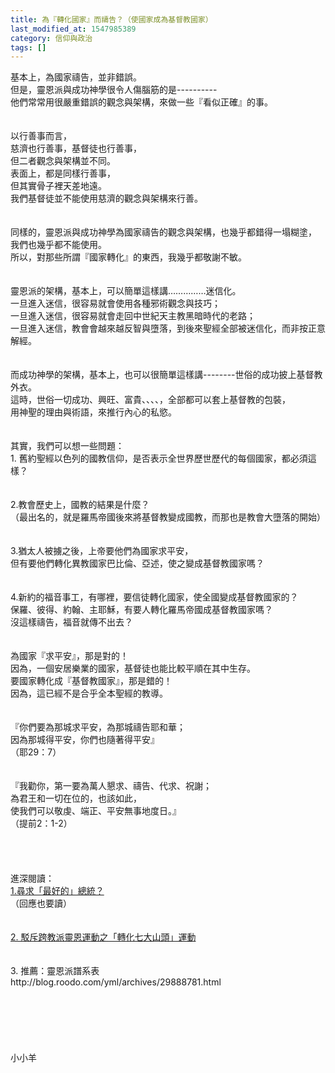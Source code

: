 ```yaml
---
title: 為『轉化國家』而禱告？（使國家成為基督教國家）
last_modified_at: 1547985389
category: 信仰與政治
tags: []
---
```


<p>基本上，為國家禱告，並非錯誤。<br/>但是，靈恩派與成功神學很令人傷腦筋的是----------<br/>他們常常用很嚴重錯誤的觀念與架構，來做一些『看似正確』的事。<br/><!--more--> <br/><br/>以行善事而言，<br/>慈濟也行善事，基督徒也行善事，<br/>但二者觀念與架構並不同。<br/>表面上，都是同樣行善事，<br/>但其實骨子裡天差地遠。<br/>我們基督徒並不能使用慈濟的觀念與架構來行善。<br/> <br/><br/>同樣的，靈恩派與成功神學為國家禱告的觀念與架構，也幾乎都錯得一塌糊塗，<br/>我們也幾乎都不能使用。<br/>所以，對那些所謂『國家轉化』的東西，我幾乎都敬謝不敏。<br/> <br/><br/>靈恩派的架構，基本上，可以簡單這樣講……………迷信化。<br/>一旦進入迷信，很容易就會使用各種邪術觀念與技巧；<br/>一旦進入迷信，很容易就會走回中世紀天主教黑暗時代的老路；<br/>一旦進入迷信，教會會越來越反智與墮落，到後來聖經全部被迷信化，而非按正意解經。<br/><br/><br/>而成功神學的架構，基本上，也可以很簡單這樣講--------世俗的成功披上基督教外衣。<br/>這時，世俗一切成功、興旺、富貴、、、、，全部都可以套上基督教的包裝，<br/>用神聖的理由與術語，來推行內心的私慾。<br/><br/><br/>其實，我們可以想一些問題：<br/>1.	舊約聖經以色列的國教信仰，是否表示全世界歷世歷代的每個國家，都必須這樣？<br/><br/><br/>2.教會歷史上，國教的結果是什麼？<br/>（最出名的，就是羅馬帝國後來將基督教變成國教，而那也是教會大墮落的開始）<br/><br/><br/>3.猶太人被擄之後，上帝要他們為國家求平安，<br/>但有要他們轉化異教國家巴比倫、亞述，使之變成基督教國家嗎？<br/><br/><br/>4.新約的福音事工，有哪裡，要信徒轉化國家，使全國變成基督教國家的？<br/>保羅、彼得、約翰、主耶穌，有要人轉化羅馬帝國成基督教國家嗎？<br/>沒這樣禱告，福音就傳不出去？<br/> <br/><br/>為國家『求平安』，那是對的！<br/>因為，一個安居樂業的國家，基督徒也能比較平順在其中生存。<br/>要國家轉化成『基督教國家』，那是錯的！<br/>因為，這已經不是合乎全本聖經的教導。<br/><br/><br/>『你們要為那城求平安，為那城禱告耶和華；<br/>因為那城得平安，你們也隨著得平安』<br/>（耶29：7）<br/><br/><br/>『我勸你，第一要為萬人懇求、禱告、代求、祝謝；<br/>為君王和一切在位的，也該如此，<br/>使我們可以敬虔、端正、平安無事地度日。』<br/>（提前2：1-2）<br/> <br/><br/><br/><br/>進深閱讀：<br/><a href="/posts/269192708">1.尋求「最好的」總統？ </a><br/>（回應也要讀）<br/><br/><br/><a href="/posts/269199432">2.	駁斥跨教派靈恩運動之「轉化七大山頭」運動</a><br/><br/><br/>3.	推薦：靈恩派譜系表<br/>http://blog.roodo.com/yml/archives/29888781.html<br/><br/><br/><br/><br/><br/><br/>小小羊<br/><br/><br/><br/><br/><br/>
</p>